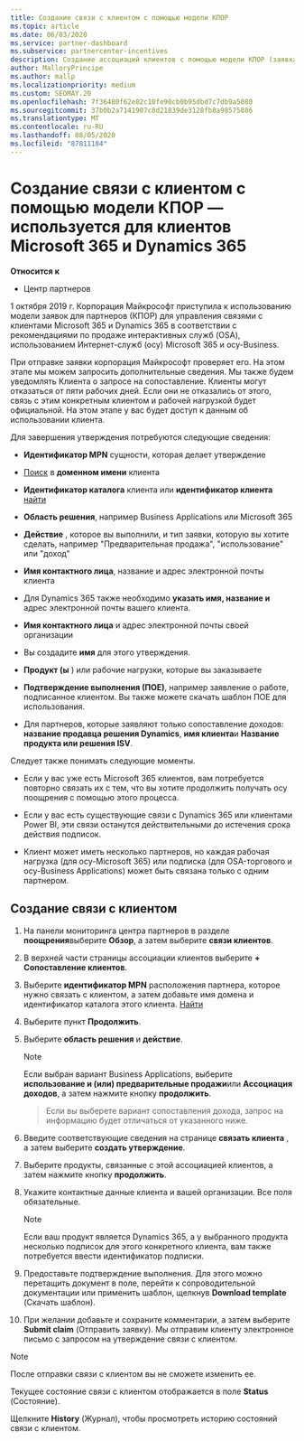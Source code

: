 ```yaml
---
title: Создание связи с клиентом с помощью модели КПОР
ms.topic: article
ms.date: 06/03/2020
ms.service: partner-dashboard
ms.subservice: partnercenter-incentives
description: Создание ассоциаций клиентов с помощью модели КПОР (заявка на утверждение партнера по записи). Помогает управлять продажами, использованием, & поощрениями для клиентов Microsoft 365 и Dynamics 365.
author: MalloryPrincipe
ms.author: mallp
ms.localizationpriority: medium
ms.custom: SEOMAY.20
ms.openlocfilehash: 7f36480f62e82c10fe90cb0b95dbd7c7db9a5080
ms.sourcegitcommit: 37b0b2a7141907c8d21839de3128fb8a98575886
ms.translationtype: MT
ms.contentlocale: ru-RU
ms.lasthandoff: 08/05/2020
ms.locfileid: "87811184"
---
```

# <a name="create-a-customer-association-via-the-cpor-model--use-for-microsoft-365-and-dynamics-365-customers"></a>Создание связи с клиентом с помощью модели КПОР — используется для клиентов Microsoft 365 и Dynamics 365

**Относится к**

- Центр партнеров

1 октября 2019 г. Корпорация Майкрософт приступила к использованию модели заявок для партнеров (КПОР) для управления связями с клиентами Microsoft 365 и Dynamics 365 в соответствии с рекомендациями по продаже интерактивных служб (OSA), использованием Интернет-служб (осу) Microsoft 365 и осу-Business.

При отправке заявки корпорация Майкрософт проверяет его. На этом этапе мы можем запросить дополнительные сведения. Мы также будем уведомлять Клиента о запросе на сопоставление. Клиенты могут отказаться от пяти рабочих дней. Если они не отказались от этого, связь с этим конкретным клиентом и рабочей нагрузкой будет официальной. На этом этапе у вас будет доступ к данным об использовании клиента. 

Для завершения утверждения потребуются следующие сведения:

- **Идентификатор MPN** сущности, которая делает утверждение

- [Поиск](find-domain-name.md) в **доменном имени** клиента

- **Идентификатор каталога** клиента или **идентификатор клиента** [найти](find-domain-name.md)

- **Область решения**, например Business Applications или Microsoft 365

- **Действие** , которое вы выполнили, и тип заявки, которую вы хотите сделать, например "Предварительная продажа", "использование" или "доход"

- **Имя контактного лица**, название и адрес электронной почты клиента

- Для Dynamics 365 также необходимо **указать имя, название и** адрес электронной почты вашего клиента.

- **Имя контактного лица** и адрес электронной почты своей организации

- Вы создадите **имя** для этого утверждения.

- **Продукт (ы** ) или рабочие нагрузки, которые вы заказываете

- **Подтверждение выполнения (ПОЕ)**, например заявление о работе, подписанное клиентом. Вы также можете скачать шаблон ПОЕ для использования.

- Для партнеров, которые заявляют только сопоставление доходов: **название продавца решения Dynamics**, **имя клиента**и **Название продукта или решения ISV**. 

Следует также понимать следующие моменты.

- Если у вас уже есть Microsoft 365 клиентов, вам потребуется повторно связать их с тем, что вы хотите продолжить получать осу поощрения с помощью этого процесса.

- Если у вас есть существующие связи с Dynamics 365 или клиентами Power BI, эти связи останутся действительными до истечения срока действия подписок.

- Клиент может иметь несколько партнеров, но каждая рабочая нагрузка (для осу-Microsoft 365) или подписка (для OSA-торгового и осу-Business Applications) может быть связана только с одним партнером.

## <a name="create-a-customer-association"></a>Создание связи с клиентом

1. На панели мониторинга центра партнеров в разделе **поощрения**выберите **Обзор**, а затем выберите **связи клиентов**. 

2. В верхней части страницы ассоциации клиентов выберите **+ Сопоставление клиентов**.

3. Выберите **идентификатор MPN** расположения партнера, которое нужно связать с клиентом, а затем добавьте имя домена и идентификатор каталога этого клиента. [Найти](find-domain-name.md)

4. Выберите пункт **Продолжить**.

5. Выберите **область решения** и **действие**. 

   >[!Note]
   >
   >Если выбран вариант Business Applications, выберите **использование и (или) предварительные продажи**или **Ассоциация доходов**, а затем нажмите кнопку **продолжить**. 

   >Если вы выберете вариант сопоставления дохода, запрос на информацию будет отличаться от указанного ниже.

6. Введите соответствующие сведения на странице **связать клиента** , а затем выберите **создать утверждение**.

7. Выберите продукты, связанные с этой ассоциацией клиентов, а затем нажмите кнопку **продолжить**.

8. Укажите контактные данные клиента и вашей организации. Все поля обязательные. 

   >[!NOTE]
   >Если ваш продукт является Dynamics 365, а у выбранного продукта несколько подписок для этого конкретного клиента, вам также потребуется ввести идентификатор подписки.

9. Предоставьте подтверждение выполнения. Для этого можно перетащить документ в поле, перейти к сопроводительной документации или применить шаблон, щелкнув **Download template** (Скачать шаблон). 

10. При желании добавьте и сохраните комментарии, а затем выберите **Submit claim** (Отправить заявку). Мы отправим клиенту электронное письмо с запросом на утверждение связи с клиентом.

   >[!NOTE]
   >После отправки связи с клиентом вы не сможете изменить ее.

Текущее состояние связи с клиентом отображается в поле **Status** (Состояние).

Щелкните **History** (Журнал), чтобы просмотреть историю состояний связи с клиентом.
